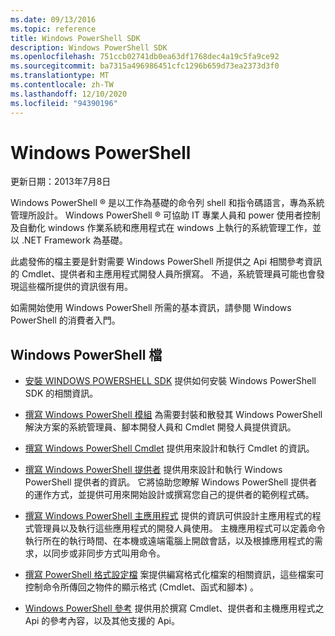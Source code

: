 ```yaml
---
ms.date: 09/13/2016
ms.topic: reference
title: Windows PowerShell SDK
description: Windows PowerShell SDK
ms.openlocfilehash: 751ccb02741db0ea63df1768dec4a19c5fa9ce92
ms.sourcegitcommit: ba7315a496986451cfc1296b659d73ea2373d3f0
ms.translationtype: MT
ms.contentlocale: zh-TW
ms.lasthandoff: 12/10/2020
ms.locfileid: "94390196"
---
```

# <a name="windows-powershell"></a>Windows PowerShell

更新日期：2013年7月8日

Windows PowerShell &reg; 是以工作為基礎的命令列 shell 和指令碼語言，專為系統管理所設計。 Windows PowerShell &reg; 可協助 IT 專業人員和 power 使用者控制及自動化 windows 作業系統和應用程式在 windows 上執行的系統管理工作，並以 .NET Framework 為基礎。

此處發佈的檔主要是針對需要 Windows PowerShell 所提供之 Api 相關參考資訊的 Cmdlet、提供者和主應用程式開發人員所撰寫。
不過，系統管理員可能也會發現這些檔所提供的資訊很有用。

如需開始使用 Windows PowerShell 所需的基本資訊，請參閱 Windows PowerShell 的消費者入門。

## <a name="windows-powershell-documents"></a>Windows PowerShell 檔

- [安裝 WINDOWS POWERSHELL SDK](./installing-the-windows-powershell-sdk.md) 提供如何安裝 Windows PowerShell SDK 的相關資訊。

- [撰寫 Windows PowerShell 模組](./module/writing-a-windows-powershell-module.md) 為需要封裝和散發其 Windows PowerShell 解決方案的系統管理員、腳本開發人員和 Cmdlet 開發人員提供資訊。

- [撰寫 Windows PowerShell Cmdlet](./cmdlet/writing-a-windows-powershell-cmdlet.md) 提供用來設計和執行 Cmdlet 的資訊。

- [撰寫 Windows PowerShell 提供者](./provider/writing-a-windows-powershell-provider.md) 提供用來設計和執行 Windows PowerShell 提供者的資訊。 它將協助您瞭解 Windows PowerShell 提供者的運作方式，並提供可用來開始設計或撰寫您自己的提供者的範例程式碼。

- [撰寫 Windows PowerShell 主應用程式](./hosting/writing-a-windows-powershell-host-application.md) 提供的資訊可供設計主應用程式的程式管理員以及執行這些應用程式的開發人員使用。 主機應用程式可以定義命令執行所在的執行時間、在本機或遠端電腦上開啟會話，以及根據應用程式的需求，以同步或非同步方式叫用命令。

- [撰寫 PowerShell 格式設定檔](./format/writing-a-powershell-formatting-file.md) 案提供編寫格式化檔案的相關資訊，這些檔案可控制命令所傳回之物件的顯示格式 (Cmdlet、函式和腳本) 。

- [Windows PowerShell 參考](./windows-powershell-reference.md) 提供用於撰寫 Cmdlet、提供者和主機應用程式之 Api 的參考內容，以及其他支援的 Api。
